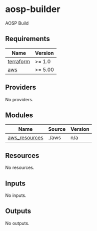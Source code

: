 # aosp-builder
AOSP Build

<!-- BEGIN_TF_DOCS -->
## Requirements

| Name | Version |
|------|---------|
| <a name="requirement_terraform"></a> [terraform](#requirement\_terraform) | >= 1.0 |
| <a name="requirement_aws"></a> [aws](#requirement\_aws) | >= 5.00 |

## Providers

No providers.

## Modules

| Name | Source | Version |
|------|--------|---------|
| <a name="module_aws_resources"></a> [aws\_resources](#module\_aws\_resources) | ./aws | n/a |

## Resources

No resources.

## Inputs

No inputs.

## Outputs

No outputs.
<!-- END_TF_DOCS -->